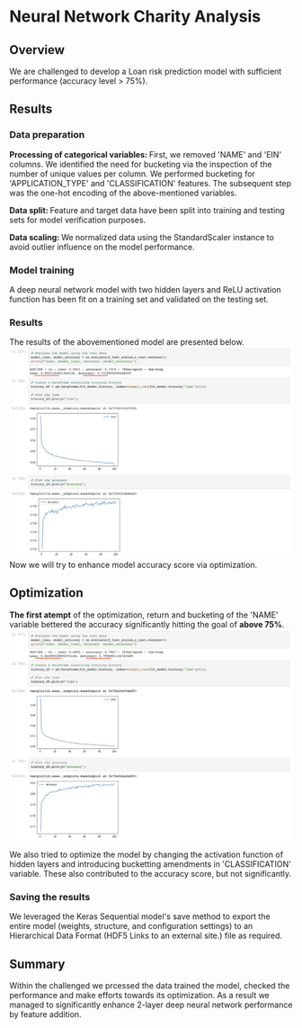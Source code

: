 # Neural Network Charity Analysis

## Overview 

We are challenged to develop a Loan risk prediction model with sufficient performance (accuracy level > 75%).

## Results
### Data preparation

<b> Processing of categorical variables: </b> First, we removed 'NAME' and 'EIN' columns. We identified the need for bucketing via the inspection of the number of unique values per column. We performed bucketing for 'APPLICATION_TYPE' and 'CLASSIFICATION' features. The subsequent step was the one-hot encoding of the above-mentioned variables.

<b> Data split: </b> Feature and target data have been split into training and testing sets for model verification purposes.

<b> Data scaling: </b> We normalized data using the StandardScaler instance to avoid outlier influence on the model performance.

### Model training 
A deep neural network model with two hidden layers and ReLU activation function has been fit on a training set and validated on the testing set.

### Results
The results of the abovementioned model are presented below.
<kbd><img src="https://github.com/ArmineKhanan/Neural_Network_Charity_Analysis/blob/main/images/1st_model%20result.png" alt="Model results" title="INITIAL MODEL RESULTS"></kbd>
Now we will try to enhance model accuracy score via optimization.
## Optimization
<b>The first atempt</b> of the optimization, return and bucketing of the 'NAME' variable bettered the accuracy significantly hitting the goal of <b>above 75%</b>.
<kbd><img src="https://github.com/ArmineKhanan/Neural_Network_Charity_Analysis/blob/main/images/optimised_dodel_result.png" alt="Model results" title="OPTIMIZED MODEL RESULTS"></kbd>

We also tried to optimize the model by changing the activation function of hidden layers and introducing bucketting amendments in 'CLASSIFICATION' variable. These also contributed to the accuracy score, but not significantly.

### Saving the results
We leveraged the Keras Sequential model's save method to export the entire model (weights, structure, and configuration settings) to an Hierarchical Data Format (HDF5 Links to an external site.) file as required.

## Summary

Within the challenged we prcessed the data trained the model, checked the performance and make efforts towards its optimization. As a result we managed to significantly enhance 2-layer deep neural network performance by feature addition. 
